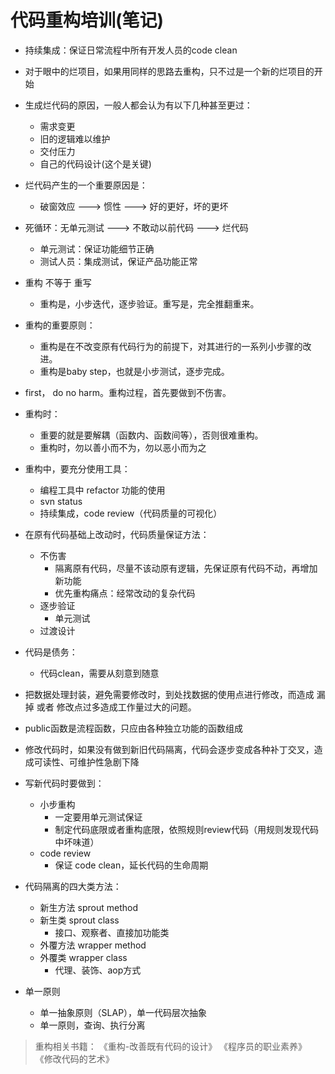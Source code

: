 # 代码重构培训(笔记)

- 持续集成：保证日常流程中所有开发人员的code clean

- 对于眼中的烂项目，如果用同样的思路去重构，只不过是一个新的烂项目的开始

- 生成烂代码的原因，一般人都会认为有以下几种甚至更过：
   + 需求变更
   + 旧的逻辑难以维护
   + 交付压力
   + 自己的代码设计(这个是关键)
     
- 烂代码产生的一个重要原因是：
   + 破窗效应 ---> 惯性 ---> 好的更好，坏的更坏

- 死循环：无单元测试 ---> 不敢动以前代码 ---> 烂代码
   + 单元测试：保证功能细节正确
   + 测试人员：集成测试，保证产品功能正常

- 重构 不等于 重写
   + 重构是，小步迭代，逐步验证。重写是，完全推翻重来。

- 重构的重要原则：
   + 重构是在不改变原有代码行为的前提下，对其进行的一系列小步骤的改进。
   + 重构是baby step，也就是小步测试，逐步完成。

- first， do no harm。重构过程，首先要做到不伤害。

- 重构时：
   + 重要的就是要解耦（函数内、函数间等），否则很难重构。
   + 重构时，勿以善小而不为，勿以恶小而为之 

- 重构中，要充分使用工具：
   + 编程工具中 refactor 功能的使用
   + svn status
   + 持续集成，code review（代码质量的可视化）

- 在原有代码基础上改动时，代码质量保证方法：
   + 不伤害
      * 隔离原有代码，尽量不该动原有逻辑，先保证原有代码不动，再增加新功能
      * 优先重构痛点：经常改动的复杂代码
   + 逐步验证
      * 单元测试
   + 过渡设计

- 代码是债务：
   + 代码clean，需要从刻意到随意

- 把数据处理封装，避免需要修改时，到处找数据的使用点进行修改，而造成 漏掉 或者 修改点过多造成工作量过大的问题。   

- public函数是流程函数，只应由各种独立功能的函数组成

- 修改代码时，如果没有做到新旧代码隔离，代码会逐步变成各种补丁交叉，造成可读性、可维护性急剧下降

- 写新代码时要做到：
   + 小步重构
      * 一定要用单元测试保证
      * 制定代码底限或者重构底限，依照规则review代码（用规则发现代码中坏味道）
   + code review
      * 保证 code clean，延长代码的生命周期

- 代码隔离的四大类方法：
   + 新生方法 sprout method
   + 新生类 sprout class
      * 接口、观察者、直接加功能类
   + 外覆方法 wrapper method
   + 外覆类 wrapper class
      * 代理、装饰、aop方式

- 单一原则
   + 单一抽象原则（SLAP），单一代码层次抽象
   + 单一原则，查询、执行分离


> 重构相关书籍：
> 《重构-改善既有代码的设计》
> 《程序员的职业素养》
> 《修改代码的艺术》